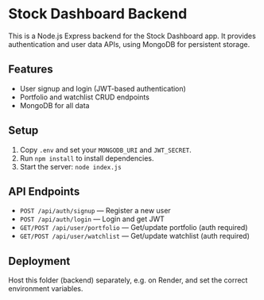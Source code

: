 # Stock Dashboard Backend

This is a Node.js Express backend for the Stock Dashboard app. It provides authentication and user data APIs, using MongoDB for persistent storage.

## Features
- User signup and login (JWT-based authentication)
- Portfolio and watchlist CRUD endpoints
- MongoDB for all data

## Setup
1. Copy `.env` and set your `MONGODB_URI` and `JWT_SECRET`.
2. Run `npm install` to install dependencies.
3. Start the server: `node index.js`

## API Endpoints
- `POST /api/auth/signup` — Register a new user
- `POST /api/auth/login` — Login and get JWT
- `GET/POST /api/user/portfolio` — Get/update portfolio (auth required)
- `GET/POST /api/user/watchlist` — Get/update watchlist (auth required)

## Deployment
Host this folder (backend) separately, e.g. on Render, and set the correct environment variables.
